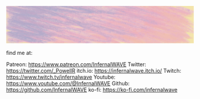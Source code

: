 ![Header](./stretched-banner.jpeg)

find me at:

Patreon: https://www.patreon.com/InfernalWAVE
Twitter: https://twitter.com/_PowellR
itch.io: https://infernalwave.itch.io/
Twitch: https://www.twitch.tv/infernalwave
Youtube: https://www.youtube.com/@InfernalWAVE
Github: https://github.com/InfernalWAVE
ko-fi: https://ko-fi.com/infernalwave
